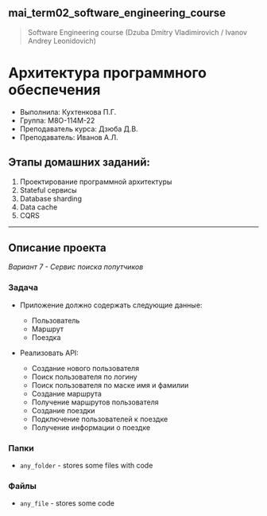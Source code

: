 ## mai_term02_software_engineering_course
> Software Engineering course (Dzuba Dmitry Vladimirovich / Ivanov Andrey Leonidovich)


# Архитектура программного обеспечения

* Выполнила: Кухтенкова П.Г.
* Группа: M8O-114M-22
* Преподаватель курса: Дзюба Д.В.
* Преподаватель: Иванов А.Л.

## Этапы домашних заданий:

1. Проектирование программной архитектуры
2. Stateful сервисы
3. Database sharding
4. Data cache
5. CQRS

---

## Описание проекта
*Вариант 7 - Сервис поиска попутчиков*	

### Задача

* Приложение должно содержать следующие данные:
    * Пользователь
    * Маршрут
    * Поездка

* Реализовать API:
    * Создание нового пользователя
    * Поиск пользователя по логину
    * Поиск пользователя по маске имя и фамилии
    * Создание маршрута
    * Получение маршрутов пользователя
    * Создание поездки
    * Подключение пользователей к поездке
    * Получение информации о поездке


### Папки

* `any_folder` - stores some files with code


### Файлы
* `any_file` - stores some code
